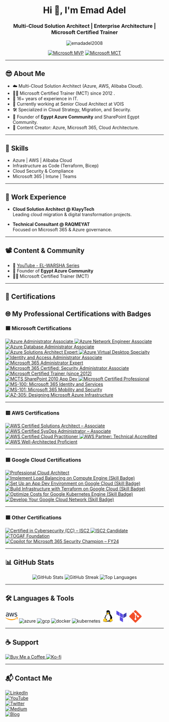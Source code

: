 <h1 align="center">Hi 👋, I'm Emad Adel</h1>
<h3 align="center">Multi-Cloud Solution Architect | Enterprise Architecture | Microsoft Certified Trainer</h3>

<p align="center">
  <img src="https://komarev.com/ghpvc/?username=emadadel2008&label=Profile%20views&color=0e75b6&style=flat" alt="emadadel2008" />
</p>

<p align="center">
 </div>
<div id="header" align="center">
  <div>
  </div>
  <a href="https://mvp.microsoft.com/en-US/mvp/profile/b6a5bd91-5ebd-4c84-8965-023a95273093?wt.mc_id=MVP_353010"><img src="https://github.com/michaelmsonne/michaelmsonne/assets/49366751/15b969a0-e7b6-43f1-84fa-df37d160e065" alt="Microsoft MVP"/></a>

<a href="https://mvp.microsoft.com/en-US/mvp/profile/b6a5bd91-5ebd-4c84-8965-023a95273093?wt.mc_id=MVP_353010">
  <img src="https://www.mctcommunity.org/wp-content/uploads/2024/09/MCT-badge-regional-lead_no_year.png" 
       alt="Microsoft MCT" 
       width="100" 
       height="100"/>
</a></div>
</p>

---

## 😎 About Me  
- ☁️ Multi-Cloud Solution Architect (Azure, AWS, Alibaba Cloud).  
- 👨‍🏫 Microsoft Certified Trainer (MCT) since 2012 .  
- 🚀 16+ years of experience in IT.  
- 🔭 Currently working at Senior Cloud Architect at VOIS   
- 🛠️ Specialized in Cloud Strategy, Migration, and Security.  
- 👥 Founder of **Egypt Azure Community** and SharePoint Egypt Community.  
- 🎥 Content Creator: Azure, Microsoft 365, Cloud Architecture.  

---

## 🔧 Skills  
- Azure | AWS | Alibaba Cloud  
- Infrastructure as Code (Terraform, Bicep)  
- Cloud Security & Compliance  
- Microsoft 365 | Intune | Teams  

---

## 💼 Work Experience  
- **Cloud Solution Architect @ KlayyTech**  
  Leading cloud migration & digital transformation projects.  

- **Technical Consultant @ RAQMEYAT**  
  Focused on Microsoft 365 & Azure governance.  

---

## 📽️ Content & Community  
- 🎥 [YouTube - EL-WARSHA Series](https://www.youtube.com/playlist?list=...)  
- 👥 Founder of **Egypt Azure Community**  
- 🧑‍🏫 Microsoft Certified Trainer (MCT)  

---

## 📜 Certifications  
## 🌐 My Professional Certifications with Badges

### 🟦 Microsoft Certifications

<!-- Azure Administrator Associate (Credly found) -->
<a href="https://www.credly.com/badges/20f5b3b9-6463-40b5-bc69-f552a7a07309" title="Azure Administrator Associate">
  <img src="https://images.credly.com/size/340x340/images/336eebfc-0ac3-4553-9a67-b402f491f185/azure-administrator-associate-600x600.png" alt="Azure Administrator Associate" width="80" height="80">
</a>

<!-- Azure Network Engineer Associate (Credly found) -->
<a href="https://www.credly.com/badges/e0dcf8e3-3c5b-4834-842b-b61fbc5d196a" title="Azure Network Engineer Associate">
  <img src="https://images.credly.com/size/340x340/images/c3a2e51d-7984-48cc-a4cb-88d4e8487037/azure-network-engineer-associate-600x600.png" alt="Azure Network Engineer Associate" width="80" height="80">
</a>

<!-- Azure Database Administrator Associate (Credly found) -->
<a href="https://www.credly.com/badges/d9e59b27-eef0-4546-92a6-d07cf6ea72d9" title="Azure Database Administrator Associate">
  <img src="https://images.credly.com/size/340x340/images/edc0b0d8-55ec-4dfe-9353-22c1bc4e07e8/azure-database-administrator-associate-600x600.png" alt="Azure Database Administrator Associate" width="80" height="80">
</a>

<!-- Azure Solutions Architect Expert (Credly found) -->
<a href="https://www.credly.com/badges/cce1b6b8-2546-43cd-91f7-78232199f5f0" title="Azure Solutions Architect Expert">
  <img src="https://images.credly.com/size/80x80/images/cce1b6b8-2546-43cd-91f7-78232199f5f0/image.png" alt="Azure Solutions Architect Expert" width="80" height="80">
</a>

<!-- Azure Virtual Desktop Specialty (placeholder) -->
<a href="PLACEHOLDER_LINK_URL" title="Azure Virtual Desktop Specialty">
  <img src="PLACEHOLDER_IMAGE_URL" alt="Azure Virtual Desktop Specialty" width="80" height="80">
</a>

<!-- Identity & Access Administrator Associate (placeholder) -->
<a href="PLACEHOLDER_LINK_URL" title="Identity and Access Administrator Associate">
  <img src="PLACEHOLDER_IMAGE_URL" alt="Identity and Access Administrator Associate" width="80" height="80">
</a>

<!-- Microsoft 365 Administrator Expert (placeholder) -->
<a href="PLACEHOLDER_LINK_URL" title="Microsoft 365 Administrator Expert (Enterprise Admin)">
  <img src="PLACEHOLDER_IMAGE_URL" alt="Microsoft 365 Administrator Expert" width="80" height="80">
</a>

<!-- Microsoft 365 Security Admin (placeholder) -->
<a href="PLACEHOLDER_LINK_URL" title="Microsoft 365 Certified: Security Administrator Associate">
  <img src="PLACEHOLDER_IMAGE_URL" alt="Microsoft 365 Certified: Security Administrator Associate" width="80" height="80">
</a>

<!-- Microsoft Certified Trainer (MCT) (placeholder) -->
<a href="PLACEHOLDER_LINK_URL" title="Microsoft Certified Trainer (MCT)">
  <img src="PLACEHOLDER_IMAGE_URL" alt="Microsoft Certified Trainer (since 2012)" width="80" height="80">
</a>

<!-- MCTS SharePoint 2010 App Dev (placeholder) -->
<a href="PLACEHOLDER_LINK_URL" title="Microsoft Certified Technology Specialist: SharePoint 2010 App Dev">
  <img src="PLACEHOLDER_IMAGE_URL" alt="MCTS SharePoint 2010 App Dev" width="80" height="80">
</a>

<!-- MCP (placeholder) -->
<a href="PLACEHOLDER_LINK_URL" title="Microsoft Certified Professional">
  <img src="PLACEHOLDER_IMAGE_URL" alt="Microsoft Certified Professional" width="80" height="80">
</a>

<!-- MS-100 (placeholder) -->
<a href="PLACEHOLDER_LINK_URL" title="MS-100: Microsoft 365 Identity and Services">
  <img src="PLACEHOLDER_IMAGE_URL" alt="MS-100: Microsoft 365 Identity and Services" width="80" height="80">
</a>

<!-- MS-101 (placeholder) -->
<a href="PLACEHOLDER_LINK_URL" title="MS-101: Microsoft 365 Mobility and Security">
  <img src="PLACEHOLDER_IMAGE_URL" alt="MS-101: Microsoft 365 Mobility and Security" width="80" height="80">
</a>

<!-- AZ-305 (placeholder if not available) -->
<a href="PLACEHOLDER_LINK_URL" title="AZ-305: Designing Microsoft Azure Infrastructure">
  <img src="PLACEHOLDER_IMAGE_URL" alt="AZ-305: Designing Microsoft Azure Infrastructure" width="80" height="80">
</a>

---

### 🟨 AWS Certifications

<!-- AWS Certified Solutions Architect – Associate (Credly org page exists — image placeholder) -->
<a href="https://www.credly.com/org/amazon-web-services/badge/aws-certified-solutions-architect-associate" title="AWS Certified Solutions Architect – Associate">
  <img src="PLACEHOLDER_IMAGE_URL" alt="AWS Certified Solutions Architect – Associate" width="80" height="80">
</a>

<!-- AWS Certified SysOps Administrator – Associate (Credly org page exists) -->
<a href="https://www.credly.com/org/amazon-web-services/badge/aws-certified-sysops-administrator-associate" title="AWS Certified SysOps Administrator – Associate">
  <img src="PLACEHOLDER_IMAGE_URL" alt="AWS Certified SysOps Administrator – Associate" width="80" height="80">
</a>

<!-- AWS Certified Cloud Practitioner (Credly org page exists) -->
<a href="https://www.credly.com/org/amazon-web-services/badge/aws-certified-cloud-practitioner" title="AWS Certified Cloud Practitioner">
  <img src="PLACEHOLDER_IMAGE_URL" alt="AWS Certified Cloud Practitioner" width="80" height="80">
</a>

<!-- AWS Partner: Technical Accredited (placeholder) -->
<a href="PLACEHOLDER_LINK_URL" title="AWS Partner: Technical Accredited">
  <img src="PLACEHOLDER_IMAGE_URL" alt="AWS Partner: Technical Accredited" width="80" height="80">
</a>

<!-- AWS Well-Architected Proficient (placeholder) -->
<a href="PLACEHOLDER_LINK_URL" title="AWS Well-Architected Proficient">
  <img src="PLACEHOLDER_IMAGE_URL" alt="AWS Well-Architected Proficient" width="80" height="80">
</a>

---

### 🟥 Google Cloud Certifications

<!-- GCP Professional Cloud Architect (placeholder) -->
<a href="PLACEHOLDER_LINK_URL" title="Professional Cloud Architect">
  <img src="PLACEHOLDER_IMAGE_URL" alt="Professional Cloud Architect" width="80" height="80">
</a>

<!-- GCP Load Balancing Skill Badge (placeholder) -->
<a href="PLACEHOLDER_LINK_URL" title="Implement Load Balancing on Compute Engine (Skill Badge)">
  <img src="PLACEHOLDER_IMAGE_URL" alt="Implement Load Balancing on Compute Engine (Skill Badge)" width="80" height="80">
</a>

<!-- GCP App Dev Skill Badge (placeholder) -->
<a href="PLACEHOLDER_LINK_URL" title="Set Up an App Dev Environment on Google Cloud (Skill Badge)">
  <img src="PLACEHOLDER_IMAGE_URL" alt="Set Up an App Dev Environment on Google Cloud (Skill Badge)" width="80" height="80">
</a>

<!-- GCP Terraform Skill Badge (placeholder) -->
<a href="PLACEHOLDER_LINK_URL" title="Build Infrastructure with Terraform on Google Cloud (Skill Badge)">
  <img src="PLACEHOLDER_IMAGE_URL" alt="Build Infrastructure with Terraform on Google Cloud (Skill Badge)" width="80" height="80">
</a>

<!-- GCP GKE Skill Badge (placeholder) -->
<a href="PLACEHOLDER_LINK_URL" title="Optimize Costs for Google Kubernetes Engine (Skill Badge)">
  <img src="PLACEHOLDER_IMAGE_URL" alt="Optimize Costs for Google Kubernetes Engine (Skill Badge)" width="80" height="80">
</a>

<!-- GCP Network Skill Badge (placeholder) -->
<a href="PLACEHOLDER_LINK_URL" title="Develop Your Google Cloud Network (Skill Badge)">
  <img src="PLACEHOLDER_IMAGE_URL" alt="Develop Your Google Cloud Network (Skill Badge)" width="80" height="80">
</a>

---

### 🟩 Other Certifications

<!-- ISC2 Certified in Cybersecurity (placeholder) -->
<a href="PLACEHOLDER_LINK_URL" title="Certified in Cybersecurity (CC) – ISC2">
  <img src="PLACEHOLDER_IMAGE_URL" alt="Certified in Cybersecurity (CC) – ISC2" width="80" height="80">
</a>

<!-- ISC2 Candidate (placeholder) -->
<a href="PLACEHOLDER_LINK_URL" title="ISC2 Candidate">
  <img src="PLACEHOLDER_IMAGE_URL" alt="ISC2 Candidate" width="80" height="80">
</a>

<!-- TOGAF Foundation (placeholder) -->
<a href="PLACEHOLDER_LINK_URL" title="TOGAF® Enterprise Architecture Foundation – The Open Group">
  <img src="PLACEHOLDER_IMAGE_URL" alt="TOGAF Foundation" width="80" height="80">
</a>

<!-- Copilot for Microsoft 365 Security Champion – FY24 (placeholder) -->
<a href="PLACEHOLDER_LINK_URL" title="Copilot for Microsoft 365 Security Champion – FY24">
  <img src="PLACEHOLDER_IMAGE_URL" alt="Copilot for Microsoft 365 Security Champion – FY24" width="80" height="80">
</a>


---

## 📊 GitHub Stats  
<p align="center">
  <img src="https://github-readme-stats.vercel.app/api?username=emadadel2008&show_icons=true&theme=radical" alt="GitHub Stats" />
  <img src="https://github-readme-streak-stats.herokuapp.com/?user=emadadel2008&theme=radical" alt="GitHub Streak" />
  <img src="https://github-readme-stats.vercel.app/api/top-langs?username=emadadel2008&layout=compact&theme=radical" alt="Top Languages" />
</p>

---

## 🛠️ Languages & Tools  
<p align="left"> 
  <img src="https://raw.githubusercontent.com/devicons/devicon/master/icons/amazonwebservices/amazonwebservices-original-wordmark.svg" alt="aws" width="40" height="40"/> 
  <img src="https://www.vectorlogo.zone/logos/microsoft_azure/microsoft_azure-icon.svg" alt="azure" width="40" height="40"/> 
  <img src="https://www.vectorlogo.zone/logos/google_cloud/google_cloud-icon.svg" alt="gcp" width="40" height="40"/> 
  <img src="https://www.vectorlogo.zone/logos/docker/docker-official.svg" alt="docker" width="40" height="40"/> 
  <img src="https://www.vectorlogo.zone/logos/kubernetes/kubernetes-icon.svg" alt="kubernetes" width="40" height="40"/> 
  <img src="https://raw.githubusercontent.com/devicons/devicon/master/icons/linux/linux-original.svg" alt="linux" width="40" height="40"/> 
  <img src="https://raw.githubusercontent.com/devicons/devicon/master/icons/terraform/terraform-original.svg" alt="terraform" width="40" height="40"/> 
  <img src="https://raw.githubusercontent.com/devicons/devicon/master/icons/git/git-original.svg" alt="git" width="40" height="40"/> 
</p>

---

## ☕ Support  
<p>
  <a href="https://www.buymeacoffee.com/emadadel2008">
    <img src="https://cdn.buymeacoffee.com/buttons/v2/default-yellow.png" height="50" width="210" alt="Buy Me a Coffee" />
  </a>
  <a href="https://ko-fi.com/emadadel2008">
    <img src="https://cdn.ko-fi.com/cdn/kofi3.png?v=3" height="50" width="210" alt="Ko-fi" />
  </a>
</p>

---

## 📬 Contact Me  
[![LinkedIn](https://img.shields.io/badge/LinkedIn-blue?style=for-the-badge&logo=linkedin&logoColor=white)](https://www.linkedin.com/in/emadadel/)  
[![YouTube](https://img.shields.io/badge/YouTube-red?style=for-the-badge&logo=youtube&logoColor=white)](https://www.youtube.com/@EgyptAzureCommunity)  
[![Twitter](https://img.shields.io/badge/Twitter-blue?style=for-the-badge&logo=twitter&logoColor=white)](https://twitter.com/emadadel2008)  
[![Medium](https://img.shields.io/badge/Medium-black?style=for-the-badge&logo=medium&logoColor=white)](https://medium.com/@emadadel2008)  
[![Blog](https://img.shields.io/badge/Blog-azure-blue?style=for-the-badge&logo=wordpress&logoColor=white)](https://egyptazurecommunity.com)  
